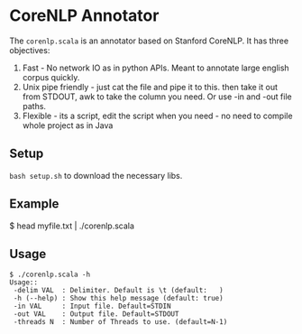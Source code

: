 # CoreNLP Annotator

The `corenlp.scala` is an annotator based on Stanford CoreNLP.
It has three objectives:
1. Fast - No network IO as in python APIs. Meant to annotate large english corpus quickly.
2. Unix pipe friendly - just cat the file and pipe it to this. then take it out from STDOUT, awk to take the column you need. Or use -in and -out file paths.
3. Flexible - its a script, edit the script when you need - no need to compile whole project as in Java


## Setup 

`bash setup.sh` to download the necessary libs.

## Example

$ head myfile.txt  | ./corenlp.scala

## Usage 

```
$ ./corenlp.scala -h
Usage::
 -delim VAL  : Delimiter. Default is \t (default: 	)
 -h (--help) : Show this help message (default: true)
 -in VAL     : Input file. Default=STDIN
 -out VAL    : Output file. Default=STDOUT
 -threads N  : Number of Threads to use. (default=N-1)
``` 

